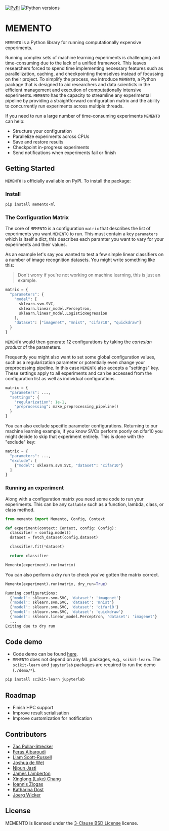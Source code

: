[![PyPI](https://img.shields.io/pypi/v/memento-ml)](https://pypi.org/project/memento-ml/)
![Python versions](https://img.shields.io/pypi/pyversions/memento-ml)

# MEMENTO

`MEMENTO` is a Python library for running computationally expensive experiments.

Running complex sets of machine learning experiments is challenging and time-consuming due to the lack of a unified framework.
This leaves researchers forced to spend time implementing necessary features such as parallelization, caching, and checkpointing themselves instead of focussing on their project.
To simplify the process, we introduce `MEMENTO`, a Python package that is designed to aid researchers and data scientists in the efficient management and execution of computationally intensive experiments.
`MEMENTO` has the capacity to streamline any experimental pipeline by providing a straightforward configuration matrix and the ability to concurrently run experiments across multiple threads.

If you need to run a large number of time-consuming experiments `MEMENTO` can help:

- Structure your configuration
- Parallelize experiments across CPUs
- Save and restore results
- Checkpoint in-progress experiments
- Send notifications when experiments fail or finish

## Getting Started

`MEMENTO` is officially available on PyPl. To install the package:

### Install

```bash
pip install memento-ml
```

### The Configuration Matrix

The core of `MEMENTO` is a configuration `matrix` that describes the list of experiments you
want `MEMENTO` to run. This must contain a key `parameters` which is itself a dict, this describes
each paramter you want to vary for your experiments and their values.

As an example let's say you wanted to test a few simple linear classifiers on a number of
image recognition datasets. You might write something like this:

> Don't worry if you're not working on machine learning, this is just an example.

```python
matrix = {
  "parameters": {
    "model": [
      sklearn.svm.SVC,
      sklearn.linear_model.Perceptron,
      sklearn.linear_model.LogisticRegression
    ],
    "dataset": ["imagenet", "mnist", "cifar10", "quickdraw"]
  }
}
```

`MEMENTO` would then generate 12 configurations by taking the _cartesian product_ of the
parameters.

Frequently you might also want to set some global configuration values, such as a regularization
parameter or potentially even change your preprocessing pipeline. In this case `MEMENTO` also
accepts a "settings" key. These settings apply to all experiments and can be accessed from the
configuration list as well as individual configurations.

```python
matrix = {
  "parameters": ...,
  "settings": {
    "regularization": 1e-1,
    "preprocessing": make_preprocessing_pipeline()
  }
}
```

You can also exclude specific parameter configurations. Returning to our machine learning
example, if you know SVCs perform poorly on cifar10 you might decide to skip that
experiment entirely. This is done with the "exclude" key:

```python
matrix = {
  "parameters": ...,
  "exclude": [
    {"model": sklearn.svm.SVC, "dataset": "cifar10"}
  ]
}
```

### Running an experiment

Along with a configuration matrix you need some code to run your experiments. This can be any
`Callable` such as a function, lambda, class, or class method.

```python
from memento import Memento, Config, Context

def experiment(context: Context, config: Config):
  classifier = config.model()
  dataset = fetch_dataset(config.dataset)

  classifier.fit(*dataset)

  return classifier

Memento(experiment).run(matrix)
```

You can also perform a dry run to check you've gotten the matrix correct.

```python
Memento(experiment).run(matrix, dry_run=True)
```

```python
Running configurations:
  {'model': sklearn.svm.SVC, 'dataset': 'imagenet'}
  {'model': sklearn.svm.SVC, 'dataset': 'mnist'}
  {'model': sklearn.svm.SVC, 'dataset': 'cifar10'}
  {'model': sklearn.svm.SVC, 'dataset': 'quickdraw'}
  {'model': sklearn.linear_model.Perceptron, 'dataset': 'imagenet'}
  ...
Exiting due to dry run
```

## Code demo

- Code demo can be found [here](demo).
- `MEMENTO` does not depend on any ML packages, e.g., `scikit-learn`. The `scikit-learn` and `jupyterlab` packages are required to run the demo (`./demo/*`).

```bash
pip install scikit-learn jupyterlab
```

## Roadmap

- Finish HPC support
- Improve result serialisation
- Improve customization for notification

## Contributors

- [Zac Pullar-Strecker](https://github.com/zacps)
- [Feras Albaroudi](https://github.com/NeedsSoySauce)
- [Liam Scott-Russell](https://github.com/Liam-Scott-Russell)
- [Joshua de Wet](https://github.com/Dewera)
- [Nipun Jasti](https://github.com/watefeenex)
- [James Lamberton](https://github.com/JamesLamberton)
- [Xinglong (Luke) Chang](https://github.com/changx03)
- [Ioannis Ziogas](izio995@aucklanduni.ac.nz)
- [Katharina Dost](katharina.dost@auckland.ac.nz)
- [Joerg Wicker](https://github.com/joergwicker)

## License

MEMENTO is licensed under the [3-Clause BSD License](https://opensource.org/licenses/BSD-3-Clause) license.

